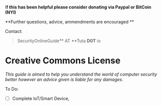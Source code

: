 I**f this has been helpful please consider donating via Paypal or BitCoin \(NYI\)**

**Further questions, advice, ammendments are encouraged **

Contact:

> SecurityOnlineGuide** AT **Tuta **D0T** io

# **Creative Commons License**

_This guide is aimed to help you understand the world of computer security better however an advice given is liable for any damages._





To Do:

* [ ] Complete IoT/Smart Device,





